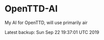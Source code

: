 # OpenTTD-AI
My AI for OpenTTD, will use primarily air

Latest backup: Sun Sep 22 19:37:01 UTC 2019
